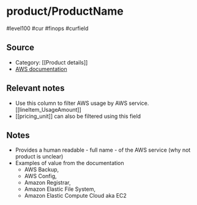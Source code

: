 # product/ProductName

#level100 #cur #finops #curfield

## Source
- Category: [[Product details]]
- [AWS documentation](https://docs.aws.amazon.com/cur/latest/userguide/product-columns.html#product-details-P)

## Relevant notes
- Use this column to filter AWS usage by AWS service. [[lineItem_UsageAmount]]
- [[pricing_unit]] can also be filtered using this field

## Notes
- Provides a human readable - full name - of the AWS service (why not product is unclear)
- Examples of value from the documentation
	- AWS Backup,
	- AWS Config, 
	- Amazon Registrar, 
	- Amazon Elastic File System, 
	- Amazon Elastic Compute Cloud aka EC2